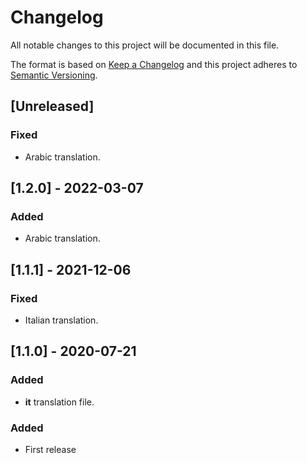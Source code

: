 # Changelog

All notable changes to this project will be documented in this file.

The format is based on [Keep a Changelog](http://keepachangelog.com/en/1.0.0/)
and this project adheres to [Semantic Versioning](http://semver.org/spec/v2.0.0.html).

## [Unreleased]

### Fixed

- Arabic translation.

## [1.2.0] - 2022-03-07

### Added

- Arabic translation.

## [1.1.1] - 2021-12-06


### Fixed

- Italian translation.

## [1.1.0] - 2020-07-21

### Added

- **it** translation file.

### Added

- First release
